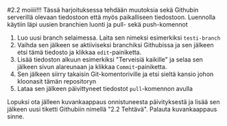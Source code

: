 #2.2
moiiii!!!
Tässä harjoituksessa tehdään muutoksia sekä Githubin serverillä olevaan tiedostoon että myös paikalliseen tiedostoon. 
Luennolla käytiin läpi uusien branchien luonti ja pull- sekä push-komennot

1. Luo uusi branch selaimessa. Laita sen nimeksi esimerkiksi `testi-branch`
2. Vaihda sen jälkeen se aktiiviseksi branchiksi Githubissa ja sen jälkeen etsi tämä tiedosto ja klikkaa `edit`-painiketta.
3. Lisää tiedoston alkuun esimerkiksi "Terveisiä kaikille" ja selaa sen jälkeen sivun alareunaan ja klikkaa `Commit`-painiketta.
4. Sen jälkeen siirry takaisin Git-komentoriville ja etsi sieltä kansio johon kloonasit tämän repositoryn
5. Lataa sen jälkeen päivittyneet tiedostot `pull`-komennon avulla

Lopuksi ota jälleen kuvankaappaus onnistuneesta päivityksestä ja lisää sen jälkeen uusi tiketti Githubiin nimellä "2.2 Tehtävä". Palauta kuvankaappaus sinne.

